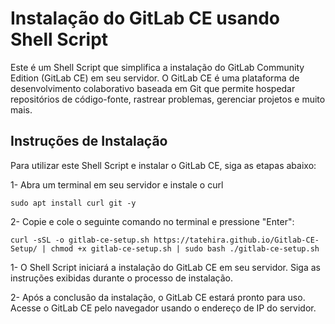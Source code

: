 # Instalação do GitLab CE usando Shell Script
Este é um Shell Script que simplifica a instalação do GitLab Community Edition (GitLab CE) em seu servidor. O GitLab CE é uma plataforma de desenvolvimento colaborativo baseada em Git que permite hospedar repositórios de código-fonte, rastrear problemas, gerenciar projetos e muito mais.

## Instruções de Instalação
Para utilizar este Shell Script e instalar o GitLab CE, siga as etapas abaixo:

1- Abra um terminal em seu servidor e instale o curl

`sudo apt install curl git -y`

2- Copie e cole o seguinte comando no terminal e pressione "Enter":

`curl -sSL -o gitlab-ce-setup.sh https://tatehira.github.io/Gitlab-CE-Setup/ | chmod +x gitlab-ce-setup.sh | sudo bash ./gitlab-ce-setup.sh`


1- O Shell Script iniciará a instalação do GitLab CE em seu servidor. Siga as instruções exibidas durante o processo de instalação.

2- Após a conclusão da instalação, o GitLab CE estará pronto para uso. Acesse o GitLab CE pelo navegador usando o endereço de IP do servidor.
